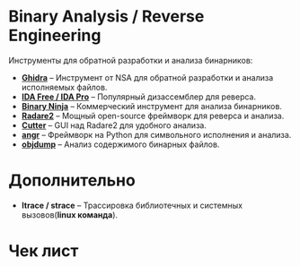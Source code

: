 # Binary Analysis / Reverse Engineering
Инструменты для обратной разработки и анализа бинарников:

- **[Ghidra](https://github.com/NationalSecurityAgency/ghidra)** – Инструмент от NSA для обратной разработки и анализа исполняемых файлов.  
- **[IDA Free / IDA Pro](https://github.com/decryptable/IDA.git)** – Популярный дизассемблер для реверса.
- **[Binary Ninja](https://github.com/izzoflaminius/Binary-Ninja.git)** – Коммерческий инструмент для анализа бинарников.
- **[Radare2](https://github.com/radareorg/radare2)** – Мощный open-source фреймворк для реверса и анализа.  
- **[Cutter](https://github.com/radareorg/cutter)** – GUI над Radare2 для удобного анализа.  
- **[angr](https://github.com/angr/angr)** – Фреймворк на Python для символьного исполнения и анализа.  
- **[objdump](https://github.com/bminor/binutils-gdb)** – Анализ содержимого бинарных файлов.

# Дополнительно

- **ltrace / strace** – Трассировка библиотечных и системных вызовов(**linux команда**).

# Чек лист